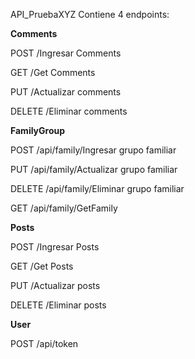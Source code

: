 API_PruebaXYZ
Contiene 4 endpoints:

**Comments**

POST
/Ingresar Comments

GET
/Get Comments

PUT
/Actualizar comments

DELETE
/Eliminar comments

**FamilyGroup**


POST
/api/family/Ingresar grupo familiar

PUT
/api/family/Actualizar grupo familiar

DELETE
/api/family/Eliminar grupo familiar

GET
/api/family/GetFamily

**Posts**


POST
/Ingresar Posts

GET
/Get Posts

PUT
/Actualizar posts

DELETE
/Eliminar posts

  **User**


POST
/api/token
